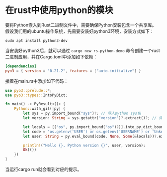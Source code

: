 # 在rust中使用python的模块

要将Python嵌入到Rust二进制文件中，需要确保Python安装包含一个共享库。
假设我们用的ubuntu操作系统，先需要安装好python3环境，安装方式如下：

```shell
sudo apt install python3-dev
```

当安装好python3后，就可以通过 `cargo new rs-python-demo` 命令创建一个rust二进制应用，并在Cargo.toml中添加如下依赖：

```toml
[dependencies]
pyo3 = { version = "0.21.2", features = ["auto-initialize"] }
```

接着在main.rs中添加如下代码：

```rust
use pyo3::prelude::*;
use pyo3::types::IntoPyDict;

fn main() -> PyResult<()> {
    Python::with_gil(|py| {
        let sys = py.import_bound("sys")?; // 导入python sys包
        let version: String = sys.getattr("version")?.extract()?; // 调用sys.version命令获取python版本

        let locals = [("os", py.import_bound("os")?)].into_py_dict_bound(py); // 导入os模块
        let code = "os.getenv('USER') or os.getenv('USERNAME') or 'Unknown'";
        let user: String = py.eval_bound(code, None, Some(&locals))?.extract()?;

        println!("Hello {}, Python version {}", user, version);
        Ok(())
    })
}
```

当运行cargo run就会看到对应的提示。

